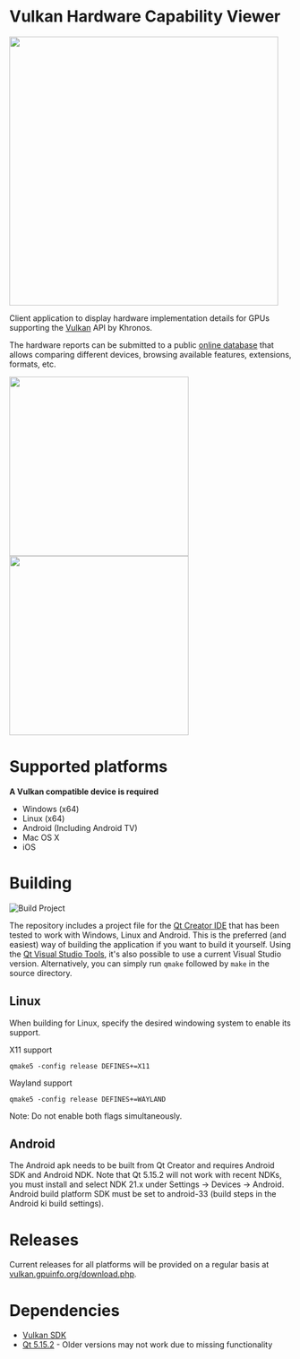 # Vulkan Hardware Capability Viewer

<img src="images/vulkanlogo.png" width="480px">

Client application to display hardware implementation details for GPUs supporting the [Vulkan](https://www.khronos.org/vulkan/) API by Khronos.

The hardware reports can be submitted to a public [online database](https://vulkan.gpuinfo.org/) that allows comparing different devices, browsing available features, extensions, formats, etc.


<img src="images/windows.png" height="320px"> <img src="images/android.png" height="320px">

# Supported platforms
**A Vulkan compatible device is required**
- Windows (x64)
- Linux (x64)
- Android (Including Android TV)
- Mac OS X
- iOS

# Building

![Build Project](https://github.com/SaschaWillems/VulkanCapsViewer/workflows/Build%20Project/badge.svg)

The repository includes a project file for the [Qt Creator IDE](https://www.qt.io/ide/) that has been tested to work with Windows, Linux and Android. This is the preferred (and easiest) way of building the application if you want to build it yourself. Using the [Qt Visual Studio Tools](https://marketplace.visualstudio.com/items?itemName=TheQtCompany.QtVisualStudioTools2019), it's also possible to use a current Visual Studio version.
Alternatively, you can simply run `qmake` followed by `make` in the source directory.

## Linux
When building for Linux, specify the desired windowing system to enable its support.

X11 support
```
qmake5 -config release DEFINES+=X11
```  

Wayland support
```
qmake5 -config release DEFINES+=WAYLAND
```

Note: Do not enable both flags simultaneously.

## Android

The Android apk needs to be built from Qt Creator and requires Android SDK and Android NDK. Note that Qt 5.15.2 will not work with recent NDKs, you must install and select NDK 21.x under Settings -> Devices -> Android. Android build platform SDK must be set to android-33 (build steps in the Android ki build settings).

# Releases
Current releases for all platforms will be provided on a regular basis at [vulkan.gpuinfo.org/download.php](https://vulkan.gpuinfo.org/download.php).

# Dependencies
- [Vulkan SDK](https://vulkan.lunarg.com/)
- [Qt 5.15.2](https://www.qt.io/developers/) - Older versions may not work due to missing functionality